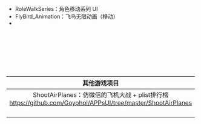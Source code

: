 - RoleWalkSeries：角色移动系列 UI
- FlyBird_Animation：飞鸟无限动画（移动）
- 







 </br> </br> </br> </br> </br> </br> 


|其他游戏项目|
|:-:|
|ShootAirPlanes：仿微信的飞机大战 + plist排行榜   </br> https://github.com/Goyohol/APPsUI/tree/master/ShootAirPlanes    |
||
||
||
||